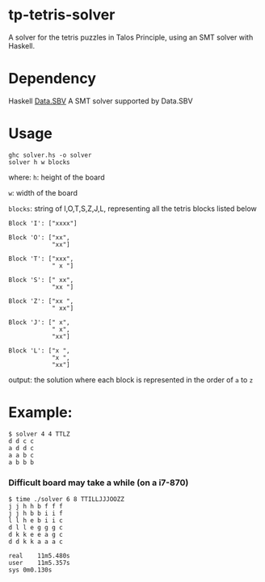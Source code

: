 # tp-tetris-solver
A solver for the tetris puzzles in Talos Principle, using an SMT solver with Haskell.

# Dependency
Haskell
[Data.SBV](http://github.com/LeventErkok/sbv)
A SMT solver supported by Data.SBV


# Usage
```
ghc solver.hs -o solver
solver h w blocks
```
where:
`h`: height of the board

`w`: width of the board

`blocks`: string of I,O,T,S,Z,J,L, representing all the tetris blocks listed
below
```
Block 'I': ["xxxx"]

Block 'O': ["xx",
            "xx"]

Block 'T': ["xxx",
            " x "]

Block 'S': [" xx",
            "xx "]

Block 'Z': ["xx ",
            " xx"]

Block 'J': [" x",
            " x",
            "xx"]

Block 'L': ["x ",
            "x ",
            "xx"]
```

output: the solution where each block is represented in the order of `a` to `z`

# Example:
```
$ solver 4 4 TTLZ
d d c c
a d d c
a a b c
a b b b
```

### Difficult board may take a while (on a i7-870)
```
$ time ./solver 6 8 TTILLJJJOOZZ
j j h h b f f f
j j h b b i i f
l l h e b i i c
d l l e g g g c
d k k e e a g c
d d k k a a a c

real	11m5.480s
user	11m5.357s
sys	0m0.130s
```

